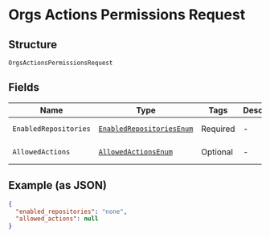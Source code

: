
# Orgs Actions Permissions Request

## Structure

`OrgsActionsPermissionsRequest`

## Fields

| Name | Type | Tags | Description | Getter | Setter |
|  --- | --- | --- | --- | --- | --- |
| `EnabledRepositories` | [`EnabledRepositoriesEnum`](../../doc/models/enabled-repositories-enum.md) | Required | - | EnabledRepositoriesEnum getEnabledRepositories() | setEnabledRepositories(EnabledRepositoriesEnum enabledRepositories) |
| `AllowedActions` | [`AllowedActionsEnum`](../../doc/models/allowed-actions-enum.md) | Optional | - | AllowedActionsEnum getAllowedActions() | setAllowedActions(AllowedActionsEnum allowedActions) |

## Example (as JSON)

```json
{
  "enabled_repositories": "none",
  "allowed_actions": null
}
```

